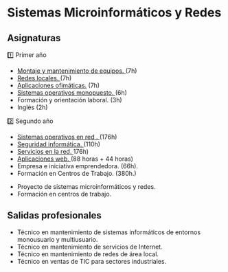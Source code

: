 # Sistemas Microinformáticos y Redes

## Asignaturas
:one: Primer año

- <a href="https://github.com/temarioFPInformatica/SMR/tree/1-Montaje-y-mantenimiento">Montaje y mantenimiento de equipos. </a> (7h)
- <a href="https://github.com/temarioFPInformatica/SMR/tree/1-Redes-locales">Redes locales. </a> (7h)
- <a href="https://github.com/temarioFPInformatica/SMR/tree/1-Aplicaciones-ofimáticas"> Aplicaciones ofimáticas.</a>  (7h)
- <a href="https://github.com/temarioFPInformatica/SMR/tree/1-Sistemas-operativos-monopuesto"> Sistemas operativos monopuesto. </a> (6h)
- Formación y orientación laboral.  (3h)
- Inglés (2h)

:two: Segundo año
- <a href="https://github.com/temarioFPInformatica/SMR/tree/2-Sistemas-operativos-en-red"> Sistemas operativos en red .  </a> (176h)
- <a href="https://github.com/temarioFPInformatica/SMR/tree/2-Seguridad-informática"> Seguridad informática. </a> (110h)
- <a href="https://github.com/temarioFPInformatica/SMR/tree/2-Servicios-en-la-red"> Servicios en la red. </a>  176h)
- <a href="https://github.com/temarioFPInformatica/SMR/tree/2-Aplicaciones-web"> Aplicaciones web. </a> (88 horas + 44 horas)
- Empresa e iniciativa emprendedora. (66h).
- Formación en Centros de Trabajo. (380h.)

* Proyecto de sistemas microinformáticos y redes.
* Formación en centros de trabajo.


## Salidas profesionales
- Técnico en mantenimiento de sistemas informáticos de entornos monousuario y multiusuario.
- Técnico en mantenimiento de servicios de Internet.
- Técnico en mantenimiento de redes de área local.
- Técnico en ventas de TIC para sectores industriales.
